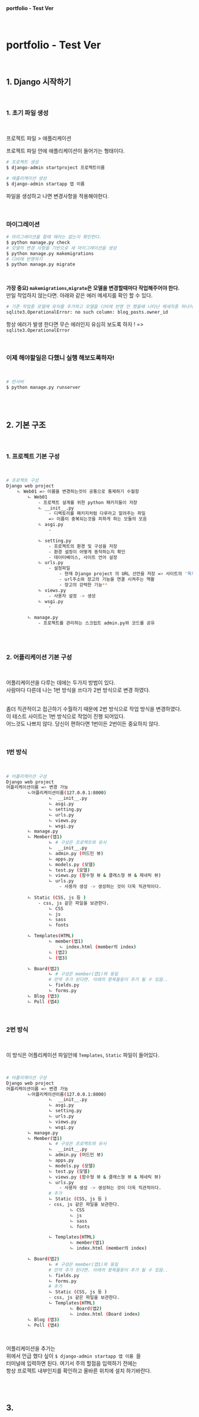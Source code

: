 <br>

#### portfolio - Test Ver 


<br>

# portfolio - Test Ver 

<br>

## 1. Django 시작하기   
<br>

### 1. 초기 파일 생성  
<br>

프로젝트 파일 > 애플리케이션 

프로젝트 파일 안에 애플리케이션이 들어가는 형태이다. 

```bash
# 프로젝트 생성
$ django-admin startproject 프로젝트이름

# 애플리케이션 생성
$ django-admin startapp 앱 이름 
```

파일을 생성하고 나면 변경사항을 적용해야한다. 

<br>

### 마이그레이션  

```bash
# 마리그레이션을 할때 에러는 없는지 확인한다. 
$ python manage.py check
# 모델의 변경 사항을 기반으로 새 마이그레이션을 생성
$ python manage.py makemigrations 
# 디비에 반영하기 
$ python manage.py migrate
```

<br>

**가장 중요)  `makemigrations`,`migrate`은 모델을 변경할때마다 작업해주어야 한다.** <br>
만일 작업하지 않는다면.  아래와 같은 에러 메세지를 확인 할 수 있다. 
<br>

```bash
# 기존 작업중 모델에 유저를 추가하고 모델을 디비에 반영 안 했을때 나타난 메세지중 하나이다. 
sqlite3.OperationalError: no such column: blog_posts.owner_id
```
항상 에러가 발생 한다면 무슨 에러인지 유심히 보도록 하자 ! => `sqlite3.OperationalError` 

<br>

### 이제 해야할일은 다했니 실행 해보도록하자!
<br>

```bash              
# 런서버
$ python manage.py runserver
```

<br><br>

## 2. 기본 구조 

<br>

### 1. 프로젝트 기본 구성 
<br>

```bash
# 프로젝트 구성 
Django web project
    ㄴ Web01 => 이름을 변경하는것이 공통으로 통제하기 수월함
        ㄴ Web01
            - 프로젝트 설계를 위한 python 패키지들이 저장    
            ㄴ __init__.py 
                - 디렉토리를 패키지처럼 다루라고 알려주는 파일 
                => 이름이 중복되는것을 피하게 하는 모듈의 모음 
            ㄴ asgi.py
                -

            ㄴ setting.py 
                - 프로젝트의 환경 및 구성을 저장
                - 환경 설정이 어떻게 동작하는지 확인
                - 데이터베이스, 사이트 언어 설정 
            ㄴ urls.py
                - 설정파일 
                    - 현재 Django project 의 URL 선언을 저장 => 사이트의 '목차'
                    - url주소와 장고의 기능을 연결 시켜주는 역활 
                    - 장고의 강력한 기능**
            ㄴ views.py
                - 사용자 설정 -> 생성 
            ㄴ wsgi.py
                - 

        ㄴ manage.py
            - 프로젝트를 관리하는 스크립트 admin.py와 코드를 공유 
```

<br><br>

### 2. 어플리케이션 기본 구성 

<br>

어플리케이션을 다루는 데에는 두가지 방법이 있다. <br>
사람마다 다른데 나는 1번 방식을 쓰다가 2번 방식으로 변경 하였다. <br>
<br>

좀더 직관적이고 접근하기 수월하기 때문에 2번 방식으로 작업 방식을 변경하였다. <br>
이 테스트 사이트는 1번 방식으로 작업이 진행 되어있다. <br>
어느것도 나쁘지 않다. 당신이 편하다면 1번이든  2번이든 중요하지 않다. 

<br>

### 1번 방식 
<br>

```bash
# 어플리케이션 구성
Django web project 
어플리케이션이름 => 변경 가능 
        ㄴ어플리케이션이름(127.0.0.1:8000)
                ㄴ  __init__.py 
                ㄴ asgi.py
                ㄴ setting.py
                ㄴ urls.py
                ㄴ views.py
                ㄴ wsgi.py
        ㄴ manage.py
        ㄴ Member(앱1)
                ㄴ # 구성은 프로젝트와 유사 
                ㄴ  __init__.py 
                ㄴ admin.py (어드민 뷰)
                ㄴ apps.py
                ㄴ models.py (모델)
                ㄴ test.py (모델)
                ㄴ views.py (함수형 뷰 & 클래스형 뷰 & 제네릭 뷰)
                ㄴ urls.py  
                    - 사용자 생성 -> 생성하는 것이 더욱 직관적이다. 
                
        ㄴ Static (CSS, js 등 )
            - css, js 같은 파일을 보관한다. 
                ㄴ CSS
                ㄴ js
                ㄴ sass
                ㄴ fonts

        ㄴ Templates(HTML)
                ㄴ member(앱1)
                    ㄴ index.html (member의 index)
                ㄴ (앱2)
                ㄴ (앱3)

        ㄴ Board(앱2)
                ㄴ # 구성은 member(앱1)와 동일 
                # 만약 추가 된다면. 아래의 항목들등이 추가 될 수 있음.. 
                ㄴ fields.py  
                ㄴ forms.py
        ㄴ Blog (앱3)
        ㄴ Poll (앱4)
```
<br>


### 2번 방식 

<br>

이 방식은 어플리케이션 파일안에 `Templates`, `Static` 파일이 들어있다. 

<br>

```bash
# 어플리케이션 구성
Django web project 
어플리케이션이름 => 변경 가능 
        ㄴ어플리케이션이름(127.0.0.1:8000)
                ㄴ  __init__.py 
                ㄴ asgi.py
                ㄴ setting.py
                ㄴ urls.py
                ㄴ views.py
                ㄴ wsgi.py
        ㄴ manage.py
        ㄴ Member(앱1)
                ㄴ # 구성은 프로젝트와 유사 
                ㄴ  __init__.py 
                ㄴ admin.py (어드민 뷰)
                ㄴ apps.py
                ㄴ models.py (모델)
                ㄴ test.py (모델)
                ㄴ views.py (함수형 뷰 & 클래스형 뷰 & 제네릭 뷰)
                ㄴ urls.py  
                    - 사용자 생성 -> 생성하는 것이 더욱 직관적이다. 
                # 추가
                ㄴ Static (CSS, js 등 )
                - css, js 같은 파일을 보관한다. 
                        ㄴ CSS
                        ㄴ js
                        ㄴ sass
                        ㄴ fonts

                ㄴ Templates(HTML)
                        ㄴ member(앱1)
                        ㄴ index.html (member의 index)

        ㄴ Board(앱2)
                ㄴ # 구성은 member(앱1)와 동일 
                # 만약 추가 된다면. 아래의 항목들등이 추가 될 수 있음.. 
                ㄴ fields.py  
                ㄴ forms.py
                # 추가
                ㄴ Static (CSS, js 등 )
                - css, js 같은 파일을 보관한다. 
                ㄴ Templates(HTML)
                        ㄴ Board(앱2)
                        ㄴ index.html (Board index)
        ㄴ Blog (앱3)
        ㄴ Poll (앱4)
```

<br>

어플리케이션을 추가는  <br>
위에서 언급 했다 싶이 `$ django-admin startapp 앱 이름 `을   <br>
터미널에 입력하면 된다. 여기서 주의 할점음 입력하기 전에는 <br>
항상 프로젝트 내부인지를 확인하고 올바른 위치에 설치 하기바란다. 

<br><br>

## 3. 

<br>

```py

```

<br><br>



## 4.

<br>

```py

```

<br><br>





<br>

---

<br>

## Reference <br>

- name &nbsp; : &nbsp;<https://> <br>

<br>
<br>

## Practice makes perfect! <br>

- [내용](주소)
